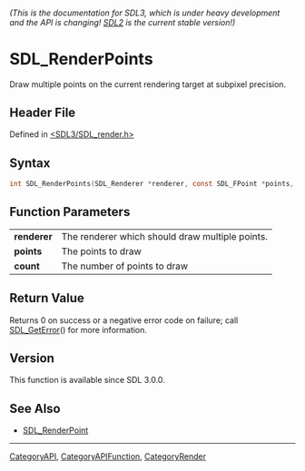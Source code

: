 ###### (This is the documentation for SDL3, which is under heavy development and the API is changing! [SDL2](https://wiki.libsdl.org/SDL2/) is the current stable version!)
# SDL_RenderPoints

Draw multiple points on the current rendering target at subpixel precision.

## Header File

Defined in [<SDL3/SDL_render.h>](https://github.com/libsdl-org/SDL/blob/main/include/SDL3/SDL_render.h)

## Syntax

```c
int SDL_RenderPoints(SDL_Renderer *renderer, const SDL_FPoint *points, int count);
```

## Function Parameters

|                  |                                                 |
| ---------------- | ----------------------------------------------- |
| **renderer**     | The renderer which should draw multiple points. |
| **points**       | The points to draw                              |
| **count**        | The number of points to draw                    |

## Return Value

Returns 0 on success or a negative error code on failure; call
[SDL_GetError](SDL_GetError)() for more information.

## Version

This function is available since SDL 3.0.0.

## See Also

- [SDL_RenderPoint](SDL_RenderPoint)

----
[CategoryAPI](CategoryAPI), [CategoryAPIFunction](CategoryAPIFunction), [CategoryRender](CategoryRender)

